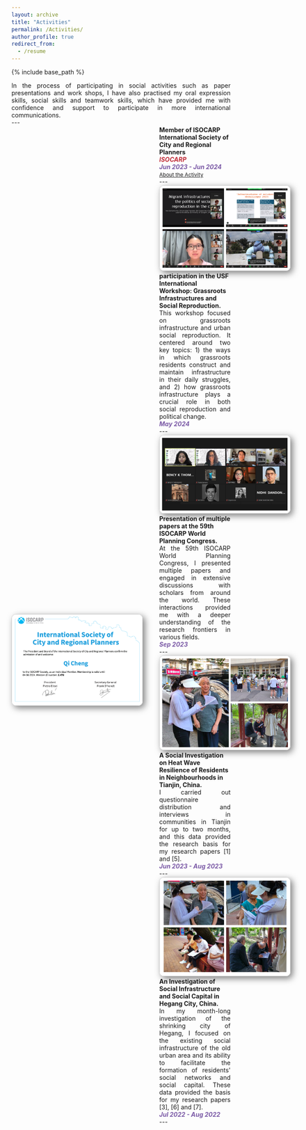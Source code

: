 ```yaml
---
layout: archive
title: "Activities"
permalink: /Activities/
author_profile: true
redirect_from:
  - /resume
---
```


{% include base_path %}

<div class="col-sm-9" style="display: flex; align-items: center; padding-left: 0px; text-align: justify;">
In the process of participating in social activities such as paper presentations and work shops, I have also practised my oral expression skills, social skills and teamwork skills, which have provided me with confidence and support to participate in more international communications.
 </div>
---

<div class="pub-row" style="display: flex; align-items: center; flex-wrap: wrap; margin-bottom: 40px;">
  <div class="col-sm-3 abbr" style="flex: 0 0 300px; margin-right: 40px; padding-left: 0;">
    <img src="/images/isocarp.png" class="teaser img-fluid z-depth-1" style="width: 300px; height: auto; box-shadow: 5px 5px 15px rgba(0,0,0,0.5); border: 1px solid #CCCCCC; border-radius: 10px;">
  </div>
  <div class="col-sm-9" style="flex: 1; padding-left: 0;">
    <div>
      <div class="title"><strong>Member of ISOCARP International Society of City and Regional Planners</strong></div>
    </div> 
    <strong><i style="color:#c02c38">ISOCARP</i></strong>
    <div>
    <strong><i style="color:#7b5aa6">Jun 2023 - Jun 2024</i></strong>
      <div class="links">
        <a href="https://isocarp.org" class="btn btn-sm z-depth-0" role="button" target="_blank" style="font-size:12px;">About the Activity</a>
 </div>
---

<div class="pub-row" style="display: flex; align-items: center; flex-wrap: wrap; margin-bottom: 40px;">
  <div class="col-sm-3 abbr" style="flex: 0 0 300px; margin-right: 40px; padding-left: 0;">
    <img src="/images/gzf.png" class="teaser img-fluid z-depth-1" style="width: 300px; height: auto; box-shadow: 5px 5px 15px rgba(0,0,0,0.5); border: 1px solid #CCCCCC; border-radius: 10px;">
  </div>
  <div class="col-sm-9" style="flex: 1; padding-left: 0;">
    <div>
      <div class="title"><strong>participation in the USF International Workshop: Grassroots Infrastructures and Social Reproduction.</strong></div>
 </div> 
    <div class="col-sm-9" style="display: flex; align-items: center; padding-left: 0px; text-align: justify;">This workshop focused on grassroots infrastructure and urban social reproduction. It centered around two key topics: 1) the ways in which grassroots residents construct and maintain infrastructure in their daily struggles, and 2) how grassroots infrastructure plays a crucial role in both social reproduction and political change.
    </div> 
    <strong><i style="color:#7b5aa6">May 2024</i></strong>
      <div class="links">
 </div>
---

<div class="pub-row" style="display: flex; align-items: center; flex-wrap: wrap; margin-bottom: 40px;">
  <div class="col-sm-3 abbr" style="flex: 0 0 300px; margin-right: 40px; padding-left: 0;">
    <img src="/images/isocarp1.png" class="teaser img-fluid z-depth-1" style="width: 300px; height: auto; box-shadow: 5px 5px 15px rgba(0,0,0,0.5); border: 1px solid #CCCCCC; border-radius: 10px;">
  </div>
  <div class="col-sm-9" style="flex: 1; padding-left: 0;">
    <div>
      <div class="title"><strong>Presentation of multiple papers at the 59th ISOCARP World Planning Congress.</strong></div>
 </div> 
    <div class="col-sm-9" style="display: flex; align-items: center; padding-left: 0px; text-align: justify;">At the 59th ISOCARP World Planning Congress, I presented multiple papers and engaged in extensive discussions with scholars from around the world. These interactions provided me with a deeper understanding of the research frontiers in various fields.
    </div> 
    <strong><i style="color:#7b5aa6">Sep 2023</i></strong>
      <div class="links">
 </div>
---


<div class="pub-row" style="display: flex; align-items: center; flex-wrap: wrap; margin-bottom: 40px;">
  <div class="col-sm-3 abbr" style="flex: 0 0 300px; margin-right: 40px; padding-left: 0;">
    <img src="/images/AC1.png" class="teaser img-fluid z-depth-1" style="width: 300px; height: auto; box-shadow: 5px 5px 15px rgba(0,0,0,0.5); border: 1px solid #CCCCCC; border-radius: 10px;">
  </div>
  <div class="col-sm-9" style="flex: 1; padding-left: 0;">
    <div>
      <div class="title"><strong>A Social Investigation on Heat Wave Resilience of Residents in Neighbourhoods in Tianjin, China.</strong></div>
 </div> 
    <div class="col-sm-9" style="display: flex; align-items: center; padding-left: 0px; text-align: justify;">I carried out questionnaire distribution and interviews in communities in Tianjin for up to two months, and this data provided the research basis for my research papers [1] and [5].
    </div> 
    <strong><i style="color:#7b5aa6">Jun 2023 - Aug 2023</i></strong>
      <div class="links">
 </div>
---

<div class="pub-row" style="display: flex; align-items: center; flex-wrap: wrap; margin-bottom: 40px;">
  <div class="col-sm-3 abbr" style="flex: 0 0 300px; margin-right: 40px; padding-left: 0;">
    <img src="/images/AC2.png" class="teaser img-fluid z-depth-1" style="width: 300px; height: auto; box-shadow: 5px 5px 15px rgba(0,0,0,0.5); border: 1px solid #CCCCCC; border-radius: 10px;">
  </div>
  <div class="col-sm-9" style="flex: 1; padding-left: 0;">
    <div>
      <div class="title"><strong>An Investigation of Social Infrastructure and Social Capital in Hegang City, China.</strong></div>
    </div> 
    <div class="col-sm-9" style="display: flex; align-items: center; padding-left: 0px; text-align: justify;">In my month-long investigation of the shrinking city of Hegang, I focused on the existing social infrastructure of the old urban area and its ability to facilitate the formation of residents' social networks and social capital. These data provided the basis for my research papers [3], [6] and [7].
    </div> 
    <strong><i style="color:#7b5aa6">Jul 2022 - Aug 2022</i></strong>
      <div class="links">
 </div>
---


